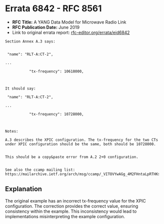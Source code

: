 # Errata 6842 - RFC 8561

- **RFC Title:** A YANG Data Model for Microwave Radio Link
- **RFC Publication Date:** June 2019
- Link to original errata report: [rfc-editor.org/errata/eid6842](https://www.rfc-editor.org/errata/eid6842)

```
Section Annex A.3 says:


 "name": "RLT-A:CT-2",
...
           "tx-frequency": 10618000,


It should say:

 "name": "RLT-A:CT-2",
...
           "tx-frequency": 10728000,


Notes:

A.3 describes the XPIC configuration. The tx-frequency for the two CTs under XPIC configuration should be the same, both should be 10728000.

This should be a copy&paste error from A.2 2+0 configuration.

See also the ccamp mailing list: https://mailarchive.ietf.org/arch/msg/ccamp/_VITOVYwAGg_4M2FHntaLpRTHKs/
```

## Explanation

The original example has an incorrect tx-frequency value for the XPIC configuration. The correction provides the correct value, ensuring consistency within the example. This inconsistency would lead to implementations misinterpreting the example configuration.
